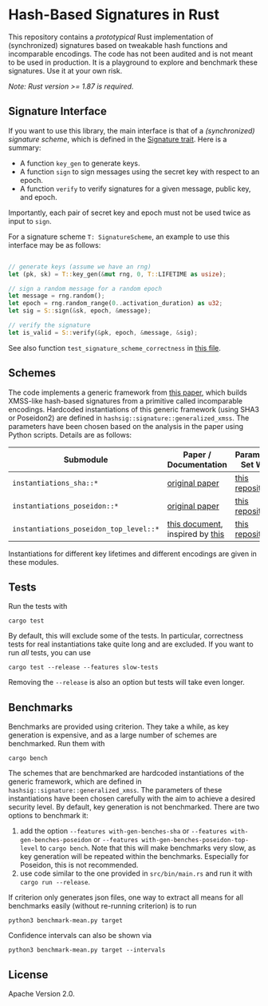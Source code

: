# Hash-Based Signatures in Rust

This repository contains a *prototypical* Rust implementation of (synchronized) signatures based on tweakable hash functions and incomparable encodings.
The code has not been audited and is not meant to be used in production. It is a playground to explore and benchmark these signatures. Use it at your own risk.

*Note: Rust version >= 1.87 is required.*

## Signature Interface

If you want to use this library, the main interface is that of a *(synchronized) signature scheme*, which is defined in the [Signature trait](https://github.com/b-wagn/hash-sig/blob/main/src/signature.rs). Here is a summary:
- A function `key_gen` to generate keys.
- A function `sign` to sign messages using the secret key with respect to an epoch.
- A function `verify` to verify signatures for a given message, public key, and epoch.

Importantly, each pair of secret key and epoch must not be used twice as input to `sign`.

For a signature scheme `T: SignatureScheme`, an example to use this interface may be as follows:
```rust

// generate keys (assume we have an rng)
let (pk, sk) = T::key_gen(&mut rng, 0, T::LIFETIME as usize);

// sign a random message for a random epoch
let message = rng.random();
let epoch = rng.random_range(0..activation_duration) as u32;
let sig = S::sign(&sk, epoch, &message);

// verify the signature
let is_valid = S::verify(&pk, epoch, &message, &sig);
```

See also function `test_signature_scheme_correctness` in [this file](https://github.com/b-wagn/hash-sig/blob/main/src/signature.rs).

## Schemes
The code implements a generic framework from [this paper](https://eprint.iacr.org/2025/055.pdf), which builds XMSS-like hash-based signatures from a primitive called incomparable encodings.
Hardcoded instantiations of this generic framework (using SHA3 or Poseidon2) are defined in `hashsig::signature::generalized_xmss`.
The parameters have been chosen based on the analysis in the paper using Python scripts. Details are as follows:

| Submodule        | Paper / Documentation                                     | Parameters Set With     |
|---------------|-----------------------------------------------------------|--------------------------|
| `instantiations_sha::*`        | [original paper](https://eprint.iacr.org/2025/055.pdf)    | [this repository](https://github.com/b-wagn/hashsig-parameters)   |
| `instantiations_poseidon::*`   | [original paper](https://eprint.iacr.org/2025/055.pdf)    | [this repository](https://github.com/b-wagn/hashsig-parameters)   |
| `instantiations_poseidon_top_level::*`   | [this document](https://eprint.iacr.org/2025/1332), inspired by [this](https://eprint.iacr.org/2025/889.pdf)  | [this repository](https://github.com/b-wagn/hypercube-hashsig-parameters)   |

Instantiations for different key lifetimes and different encodings are given in these modules.

## Tests

Run the tests with

```
cargo test
```

By default, this will exclude some of the tests. In particular, correctness tests for real instantiations take quite long and are excluded.
If you want to run *all* tests, you can use

```
cargo test --release --features slow-tests
```

Removing the `--release` is also an option but tests will take even longer.

## Benchmarks

Benchmarks are provided using criterion.
They take a while, as key generation is expensive, and as a large number of schemes are benchmarked.
Run them with

```
cargo bench
```

The schemes that are benchmarked are hardcoded instantiations of the generic framework, which are defined in `hashsig::signature::generalized_xmss`.
The parameters of these instantiations have been chosen carefully with the aim to achieve a desired security level.
By default, key generation is not benchmarked. There are two options to benchmark it:
1. add the option `--features with-gen-benches-sha` or `--features with-gen-benches-poseidon` or `--features with-gen-benches-poseidon-top-level` to `cargo bench`. Note that this will make benchmarks very slow, as key generation will be repeated within the benchmarks. Especially for Poseidon, this is not recommended.
2. use code similar to the one provided in `src/bin/main.rs` and run it with `cargo run --release`.

If criterion only generates json files, one way to extract all means for all benchmarks easily (without re-running criterion) is to run

```
python3 benchmark-mean.py target
```

Confidence intervals can also be shown via

```
python3 benchmark-mean.py target --intervals
```

## License

Apache Version 2.0.
